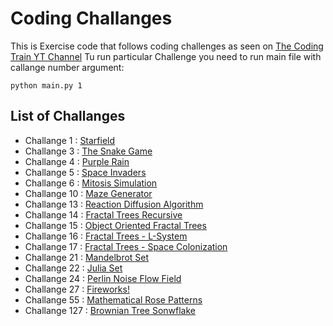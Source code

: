 # Coding Challanges

This is Exercise code that follows coding challenges as seen on [The Coding Train YT Channel](https://www.youtube.com/playlist?list=PLRqwX-V7Uu6ZiZxtDDRCi6uhfTH4FilpH)
Tu run particular Challenge you need to run main file with callange number argument:
```
python main.py 1
```

## List of Challanges
- Challange 1   : [Starfield](https://www.youtube.com/watch?v=17WoOqgXsRM&list=PLRqwX-V7Uu6ZiZxtDDRCi6uhfTH4FilpH&index=1)
- Challange 3   : [The Snake Game](https://www.youtube.com/watch?v=AaGK-fj-BAM&list=PLRqwX-V7Uu6ZiZxtDDRCi6uhfTH4FilpH&index=3)
- Challange 4   : [Purple Rain](https://www.youtube.com/watch?v=KkyIDI6rQJI&list=PLRqwX-V7Uu6ZiZxtDDRCi6uhfTH4FilpH&index=4)
- Challange 5   : [Space Invaders](https://www.youtube.com/watch?v=biN3v3ef-Y0&list=PLRqwX-V7Uu6ZiZxtDDRCi6uhfTH4FilpH&index=5)
- Challange 6   : [Mitosis Simulation](https://www.youtube.com/watch?v=jxGS3fKPKJA&list=PLRqwX-V7Uu6ZiZxtDDRCi6uhfTH4FilpH&index=6)
- Challange 10  : [Maze Generator](https://www.youtube.com/watch?v=HyK_Q5rrcr4&list=PLRqwX-V7Uu6ZiZxtDDRCi6uhfTH4FilpH&index=10)
- Challange 13  : [Reaction Diffusion Algorithm](https://www.youtube.com/watch?v=BV9ny785UNc&list=PLRqwX-V7Uu6ZiZxtDDRCi6uhfTH4FilpH&index=16)
- Challange 14  : [Fractal Trees Recursive](https://www.youtube.com/watch?v=0jjeOYMjmDU&list=PLRqwX-V7Uu6ZiZxtDDRCi6uhfTH4FilpH&index=17)
- Challange 15  : [Object Oriented Fractal Trees](https://www.youtube.com/watch?v=fcdNSZ9IzJM&list=PLRqwX-V7Uu6ZiZxtDDRCi6uhfTH4FilpH&index=18)
- Challange 16  : [Fractal Trees - L-System](https://www.youtube.com/watch?v=E1B4UoSQMFw&list=PLRqwX-V7Uu6ZiZxtDDRCi6uhfTH4FilpH&index=19)
- Challange 17  : [Fractal Trees - Space Colonization](https://www.youtube.com/watch?v=kKT0v3qhIQY&list=PLRqwX-V7Uu6ZiZxtDDRCi6uhfTH4FilpH&index=20)
- Challange 21  : [Mandelbrot Set](https://www.youtube.com/watch?v=6z7GQewK-Ks&list=PLRqwX-V7Uu6ZiZxtDDRCi6uhfTH4FilpH&index=24)
- Challange 22  : [Julia Set](https://www.youtube.com/watch?v=fAsaSkmbF5s&list=PLRqwX-V7Uu6ZiZxtDDRCi6uhfTH4FilpH&index=25)
- Challange 24  : [Perlin Noise Flow Field](https://www.youtube.com/watch?v=BjoM9oKOAKY&list=PLRqwX-V7Uu6ZiZxtDDRCi6uhfTH4FilpH&index=27)
- Challange 27  : [Fireworks!](https://www.youtube.com/watch?v=CKeyIbT3vXI&list=PLRqwX-V7Uu6ZiZxtDDRCi6uhfTH4FilpH&index=30)
- Challange 55  : [Mathematical Rose Patterns](https://www.youtube.com/watch?v=f5QBExMNB1I&list=PLRqwX-V7Uu6ZiZxtDDRCi6uhfTH4FilpH&index=72)
- Challange 127 : [Brownian Tree Sonwflake](https://www.youtube.com/watch?v=XUA8UREROYE&list=PLRqwX-V7Uu6ZiZxtDDRCi6uhfTH4FilpH&index=182)